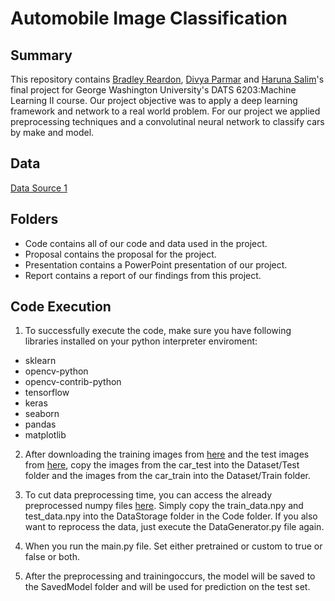 # Automobile Image Classification


## Summary
This repository contains [Bradley Reardon](https://github.com/breardon7), [Divya Parmar](https://github.com/dparmar16) and [Haruna Salim](https://github.com/BABAYEGAR)'s final project for George Washington University's DATS 6203:Machine Learning II course.
Our project objective was to apply a deep learning framework and network to a real world problem. For our project we applied preprocessing techniques and a convolutinal neural network to classify cars by make and model.

## Data
[Data Source 1](https://ai.stanford.edu/~jkrause/cars/car_dataset.html)   

## Folders
* Code contains all of our code and data used in the project.
* Proposal contains the proposal for the project.
* Presentation contains a PowerPoint presentation of our project.
* Report contains a report of our findings from this project.

## Code Execution

1. To successfully execute the code, make sure you have following libraries installed on your python interpreter enviroment:

* sklearn 
* opencv-python
* opencv-contrib-python
* tensorflow 
* keras
* seaborn 
* pandas
* matplotlib

2. After downloading the training images from [here](https://ai.stanford.edu/~jkrause/car196/cars_train.tgz) and the test images from [here](https://ai.stanford.edu/~jkrause/car196/cars_test.tgz), copy the images from the car_test into the Dataset/Test folder and the images from the car_train into the Dataset/Train folder.

3. To cut data preprocessing time, you can access the already preprocessed numpy files [here](https://drive.google.com/file/d/1UIDvnY5WKOtZEBPg_BxjFJlT3mzN127d/view?usp=sharing). Simply copy the train_data.npy and test_data.npy into the DataStorage folder in the Code folder. If you also want to reprocess the data, just execute the DataGenerator.py file again.

4. When you run the main.py file. Set either pretrained or custom to true or false or both.

5. After the preprocessing and trainingoccurs, the model will be saved to the SavedModel folder and will be used for prediction on the test set.
